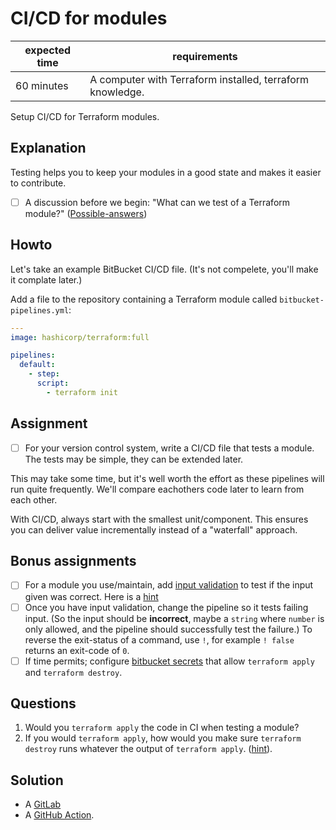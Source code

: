 # CI/CD for modules

|expected time|requirements                                             |
|-------------|---------------------------------------------------------|
|60 minutes   |A computer with Terraform installed, terraform knowledge.|

Setup CI/CD for Terraform modules.

## Explanation

Testing helps you to keep your modules in a good state and makes it easier to contribute.

- [ ] A discussion before we begin: "What can we test of a Terraform module?" ([Possible-answers](2-cicd-for-modules-test.md))

## Howto

Let's take an example BitBucket CI/CD file. (It's not compelete, you'll make it complate later.)

Add a file to the repository containing a Terraform module called `bitbucket-pipelines.yml`:

```yaml
---
image: hashicorp/terraform:full

pipelines:
  default:
    - step:
      script:
        - terraform init
```

## Assignment

- [ ] For your version control system, write a CI/CD file that tests a module. The tests may be simple, they can be extended later.

This may take some time, but it's well worth the effort as these pipelines will run quite frequently. We'll compare eachothers code later to learn from each other.

With CI/CD, always start with the smallest unit/component. This ensures you can deliver value incrementally instead of a "waterfall" approach.

## Bonus assignments

- [ ] For a module you use/maintain, add [input validation](https://www.terraform.io/docs/language/values/variables.html#custom-validation-rules) to test if the input given was correct. Here is a [hint](2-cicd-for-modules-input-validation.md)
- [ ] Once you have input validation, change the pipeline so it tests failing input. (So the input should be **incorrect**, maybe a `string` where `number` is only allowed, and the pipeline should successfully test the failure.) To reverse the exit-status of a command, use `!`, for example `! false` returns an exit-code of `0`.
- [ ] If time permits; configure [bitbucket secrets](https://support.atlassian.com/bitbucket-cloud/docs/variables-and-secrets/) that allow `terraform apply` and `terraform destroy`.

## Questions

1. Would you `terraform apply` the code in CI when testing a module?
2. If you would `terraform apply`, how would you make sure `terraform destroy` runs whatever the output of `terraform apply`. ([hint](https://bitbucket.org/blog/after-scripts-now-available-for-bitbucket-pipelines)).

## Solution

- A [GitLab](2-cicd-for-modules-gitlab.yml)
- A [GitHub Action](https://github.com/robertdebock/terraform-action).
